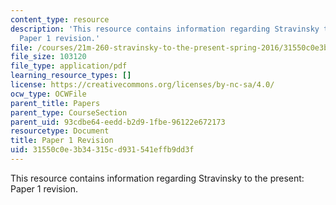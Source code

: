```yaml
---
content_type: resource
description: 'This resource contains information regarding Stravinsky to the present:
  Paper 1 revision.'
file: /courses/21m-260-stravinsky-to-the-present-spring-2016/31550c0e3b34315cd931541effb9dd3f_MIT21M_260S16_AssnPaper1re.pdf
file_size: 103120
file_type: application/pdf
learning_resource_types: []
license: https://creativecommons.org/licenses/by-nc-sa/4.0/
ocw_type: OCWFile
parent_title: Papers
parent_type: CourseSection
parent_uid: 93cdbe64-eedd-b2d9-1fbe-96122e672173
resourcetype: Document
title: Paper 1 Revision
uid: 31550c0e-3b34-315c-d931-541effb9dd3f
---
```

This resource contains information regarding Stravinsky to the present: Paper 1 revision.